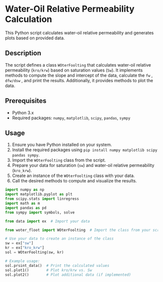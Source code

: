 # Water-Oil Relative Permeability Calculation

This Python script calculates water-oil relative permeability and generates plots based on provided data.

## Description

The script defines a class `WOterFoolting` that calculates water-oil relative permeability (`kro/krw`) based on saturation values (`Sw`). It implements methods to compute the slope and intercept of the data, calculate the `fw` , `dfw/dsw` , and print the results. Additionally, it provides methods to plot the data.

## Prerequisites

- Python 3.x
- Required packages: `numpy`, `matplotlib`, `scipy`, `pandas`, `sympy`

## Usage

1. Ensure you have Python installed on your system.
2. Install the required packages using `pip install numpy matplotlib scipy pandas sympy`.
3. Import the `WOterFoolting` class from the script.
4. Prepare your data for saturation (`sw`) and water-oil relative permeability (`kro_krw`).
5. Create an instance of the `WOterFoolting` class with your data.
6. Call the desired methods to compute and visualize the results.

```python
import numpy as np
import matplotlib.pyplot as plt
from scipy.stats import linregress
import math as m
import pandas as pd
from sympy import symbols, solve

from data import ex  # Import your data

from woter_floot import WOterFoolting  # Import the class from your script

# Use your data to create an instance of the class
sw = ex["sw"]
kr = ex["kro_krw"]
sol = WOterFoolting(sw, kr)

# Example usage:
sol.prsint_data()  # Print the calculated values
sol.plot1()        # Plot kro/krw vs. Sw
sol.plot2()        # Plot additional data (if implemented)
